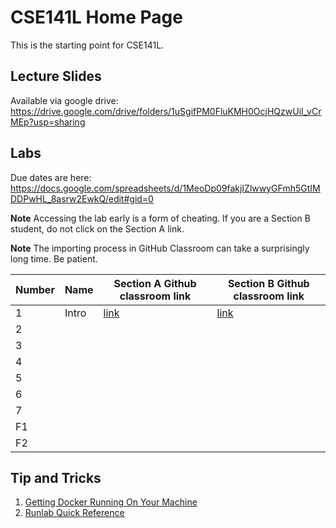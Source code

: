 # CSE141L Home Page

This is the starting point for CSE141L.

## Lecture Slides

Available via google drive: https://drive.google.com/drive/folders/1uSgifPM0FluKMH0OcjHQzwUiI_vCrMEp?usp=sharing

## Labs

Due dates are here: https://docs.google.com/spreadsheets/d/1MeoDp09fakjIZlwwyGFmh5GtIMDDPwHL_8asrw2EwkQ/edit#gid=0

**Note** Accessing the lab early is a form of cheating.  If you are a Section B student, do not click on the Section A link.

**Note** The importing process in GitHub Classroom can take a surprisingly long time.  Be patient.

| Number | Name   | Section A Github classroom link         | Section B Github classroom link         | 
|--------|--------|-----------------------------------------|-----------------------------------------|
| 1      | Intro  | [link](https://classroom.github.com/a/IjkqbBTv) | [link](https://classroom.github.com/a/-VPj3rda) |
| 2      |   |  | |
| 3      |   |    | |
| 4      |   |    | |
| 5      |   |    | |
| 6      |   |    | |
| 7      |   |   | |
| F1      |   |    | |
| F2     |   |   | |

## Tip and Tricks

1. [Getting Docker Running On Your Machine](Getting-Docker.md)
2. [Runlab Quick Reference](runlab-quickref.md)

